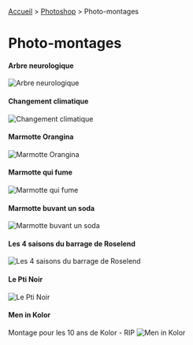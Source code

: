 [Accueil](https://github.com/olivier3lanc/photographies#readme) > [Photoshop](/photoshop#readme) > Photo-montages

# Photo-montages

#### Arbre neurologique
![Arbre neurologique](https://raw.githubusercontent.com/olivier3lanc/photographies/master/photoshop/photo-montages/Arbre_Neurologique_MG_9611__MG_9624-14-images.jpg)

#### Changement climatique
![Changement climatique](https://raw.githubusercontent.com/olivier3lanc/photographies/master/photoshop/photo-montages/climate-change.jpg)

#### Marmotte Orangina
![Marmotte Orangina](https://raw.githubusercontent.com/olivier3lanc/photographies/master/photoshop/photo-montages/colette_marmotte_orangina_img_8656.jpg)

#### Marmotte qui fume
![Marmotte qui fume](https://raw.githubusercontent.com/olivier3lanc/photographies/master/photoshop/photo-montages/img_3093.jpg)

#### Marmotte buvant un soda
![Marmotte buvant un soda](https://raw.githubusercontent.com/olivier3lanc/photographies/master/photoshop/photo-montages/img_8651-wallpaper.jpg)

#### Les 4 saisons du barrage de Roselend
![Les 4 saisons du barrage de Roselend](https://raw.githubusercontent.com/olivier3lanc/photographies/master/photoshop/photo-montages/le_barrage_de_roselend.jpg)

#### Le Pti Noir
![Le Pti Noir](https://raw.githubusercontent.com/olivier3lanc/photographies/master/photoshop/photo-montages/le_pti_noir2.jpg)

#### Men in Kolor
Montage pour les 10 ans de Kolor - RIP
![Men in Kolor](https://raw.githubusercontent.com/olivier3lanc/photographies/master/photoshop/photo-montages/men-in-black.jpg)



